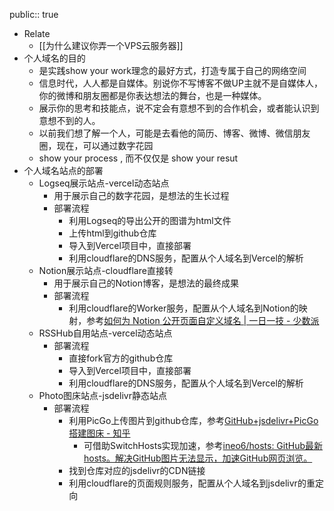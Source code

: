 public:: true

- Relate
	- [[为什么建议你弄一个VPS云服务器]]
- 个人域名的目的
	- 是实践show your work理念的最好方式，打造专属于自己的网络空间
	- 信息时代，人人都是自媒体。别说你不写博客不做UP主就不是自媒体人，你的微博和朋友圈都是你表达想法的舞台，也是一种媒体。
	- 展示你的思考和技能点，说不定会有意想不到的合作机会，或者能认识到意想不到的人。
	- 以前我们想了解一个人，可能是去看他的简历、博客、微博、微信朋友圈，现在，可以通过数字花园
	- show your  process , 而不仅仅是  show your resut
- 个人域名站点的部署
	- Logseq展示站点-vercel动态站点
		- 用于展示自己的数字花园，是想法的生长过程
		- 部署流程
			- 利用Logseq的导出公开的图谱为html文件
			- 上传html到github仓库
			- 导入到Vercel项目中，直接部署
			- 利用cloudflare的DNS服务，配置从个人域名到Vercel的解析
	- Notion展示站点-cloudflare直接转
		- 用于展示自己的Notion博客，是想法的最终成果
		- 部署流程
			- 利用cloudflare的Worker服务，配置从个人域名到Notion的映射，参考[如何为 Notion 公开页面自定义域名 | 一日一技 - 少数派](https://sspai.com/post/58441)
	- RSSHub自用站点-vercel动态站点
		- 部署流程
			- 直接fork官方的github仓库
			- 导入到Vercel项目中，直接部署
			- 利用cloudflare的DNS服务，配置从个人域名到Vercel的解析
	- Photo图床站点-jsdelivr静态站点
		- 部署流程
			- 利用PicGo上传图片到github仓库，参考[GitHub+jsdelivr+PicGo 搭建图床 - 知乎](https://zhuanlan.zhihu.com/p/345163512)
				- 可借助SwitchHosts实现加速，参考[ineo6/hosts: GitHub最新hosts。解决GitHub图片无法显示，加速GitHub网页浏览。](https://github.com/ineo6/hosts)
			- 找到仓库对应的jsdelivr的CDN链接
			- 利用cloudflare的页面规则服务，配置从个人域名到jsdelivr的重定向